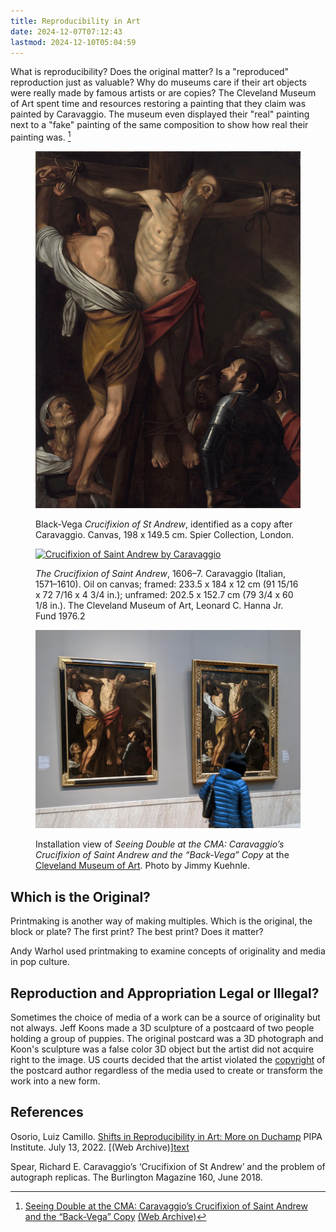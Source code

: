 ```yaml
---
title: Reproducibility in Art
date: 2024-12-07T07:12:43
lastmod: 2024-12-10T05:04:59
---
```


What is reproducibility? Does the original matter? Is a "reproduced" reproduction just as valuable? Why do museums care if their art objects were really made by famous artists or are copies? The Cleveland Museum of Art spent time and resources restoring a painting that they claim was painted by Caravaggio. The museum even displayed their "real" painting next to a "fake" painting of the same composition to show how real their painting was. [^caravaggio-cma]

<div class="gallery-grid">
<figure>

[![Crucifixion of St Andrew Copy](./attachments/1619_Black-Vega_Crucifixtion.jpg)](./attachments/1619_Black-Vega_Crucifixtion.jpg)

<figcaption>

Black-Vega _Crucifixion of St Andrew_, identified as a copy after Caravaggio. Canvas, 198 x 149.5 cm. Spier Collection, London.

</figcaption>
</figure>
<figure>

[![Crucifixion of Saint Andrew by Caravaggio](./attachments/1606–7_The-Crucifixion-of-Saint-Andrew_Caravaggio.jpg)](./attachments/1606–7_The-Crucifixion-of-Saint-Andrew_Caravaggio.jpg)

<figcaption>

_The Crucifixion of Saint Andrew_, 1606–7. Caravaggio (Italian, 1571–1610). Oil on canvas; framed: 233.5 x 184 x 12 cm (91 15/16 x 72 7/16 x 4 3/4 in.); unframed: 202.5 x 152.7 cm (79 3/4 x 60 1/8 in.). The Cleveland Museum of Art, Leonard C. Hanna Jr. Fund 1976.2

</figcaption>

</figure>

</div>

<figure>

[![Seeing Double Caravaggio at the Cleveland Museum of Art](./attachments/20171202-Seeing-Double-Cleveland-Museum-of-Art.jpg)](./attachments/20171202-Seeing-Double-Cleveland-Museum-of-Art.jpg)

<figcaption>

Installation view of _Seeing Double at the CMA: Caravaggio’s Crucifixion of Saint Andrew and the “Back-Vega” Copy_ at the [Cleveland Museum of Art](https://www.clevelandart.org/). Photo by Jimmy Kuehnle.

</figcaption>
</figure>

## Which is the Original?

Printmaking is another way of making multiples. Which is the original, the block or plate? The first print? The best print? Does it matter?

Andy Warhol used printmaking to examine concepts of originality and media in pop culture.

## Reproduction and Appropriation Legal or Illegal?

Sometimes the choice of media of a work can be a source of originality but not always. Jeff Koons made a 3D sculpture of a postcaard of two people holding a group of puppies. The original postcard was a 3D photograph and Koon's sculpture was a false color 3D object but the artist did not acquire right to the image. US courts decided that the artist violated the [copyright](../copyright/copyright-for-artists.md) of the postcard author regardless of the media used to create or transform the work into a new form.

## References

[^caravaggio-cma]: [Seeing Double at the CMA: Caravaggio’s Crucifixion of Saint Andrew and the “Back-Vega” Copy](https://www.clevelandart.org/events/seeing-double-cma-caravaggios-crucifixion-saint-andrew-and-back-vega-copy) [(Web Archive)](https://web.archive.org/web/20240622233249/https://www.clevelandart.org/events/seeing-double-cma-caravaggios-crucifixion-saint-andrew-and-back-vega-copy)

Osorio, Luiz Camillo. [Shifts in Reproducibility in Art: More on Duchamp](https://www.pipaprize.com/2022/07/shifts-in-reproducibility-in-art-more-on-duchamp-by-luiz-camillo-osorio/) PIPA Institute. July 13, 2022. [(Web Archive)][text](https://web.archive.org/web/20221002191749/https://www.pipaprize.com/2022/07/shifts-in-reproducibility-in-art-more-on-duchamp-by-luiz-camillo-osorio/)

Spear, Richard E. Caravaggio’s ‘Crucifixion of St Andrew’ and the problem of autograph replicas. The Burlington Magazine 160, June 2018.
